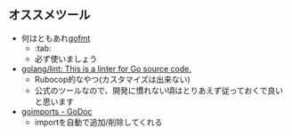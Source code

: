 
## オススメツール

* 何はともあれ[gofmt](https://golang.org/cmd/gofmt/)
  * :tab:
  * 必ず使いましょう
* [golang/lint: This is a linter for Go source code\.](https://github.com/golang/lint)
  * Rubocop的なやつ(カスタマイズは出来ない)
  * 公式のツールなので、開発に慣れない頃はとりあえず従っておくで良いと思います
* [goimports \- GoDoc](https://godoc.org/golang.org/x/tools/cmd/goimports)
  * importを自動で追加/削除してくれる

